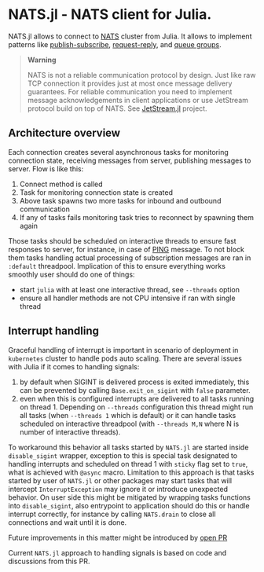 # NATS.jl - NATS client for Julia.

NATS.jl allows to connect to [NATS](https://nats.io) cluster from Julia.
It allows to implement patterns like [publish-subscribe](https://docs.nats.io/nats-concepts/core-nats/pubsub), [request-reply](https://docs.nats.io/nats-concepts/core-nats/reqreply), and [queue groups](https://docs.nats.io/nats-concepts/core-nats/queue).

> **Warning**
> 
> NATS is not a reliable communication protocol by design. Just like raw TCP connection it provides just at most once message delivery guarantees.
> For reliable communication you need to implement message acknowledgements in client applications or use JetStream protocol build on top of NATS. See [JetStream.jl](https://github.com/jakubwro/JetStream.jl) project.

## Architecture overview

Each connection creates several asynchronous tasks for monitoring connection state, receiving messages from server, publishing messages to server. Flow is like this:
1. Connect method is called
2. Task for monitoring connection state is created
3. Above task spawns two more tasks for inbound and outbound communication
4. If any of tasks fails monitoring task tries to reconnect by spawning them again

Those tasks should be scheduled on interactive threads to ensure fast responses to server, for instance, in case of [PING](https://jakubwro.github.io/NATS.jl/dev/protocol/#NATS.Ping) message. To not block them tasks handling actual processing of subscription messages are ran in `:default` threadpool. Implication of this to ensure everything works smoothly user should do one of things:
 - start `julia` with at least one interactive thread, see `--threads` option
 - ensure all handler methods are not CPU intensive if ran with single thread

## Interrupt handling

Graceful handling of interrupt is important in scenario of deployment in `kubernetes` cluster to handle pods auto scaling.
There are several issues with Julia if it comes to handling signals:
1. by default when SIGINT is delivered process is exited immediately, this can be prevented by calling `Base.exit_on_sigint` with `false` parameter.
2. even when this is configured interrupts are delivered to all tasks running on thread 1. Depending on `--threads` configuration this thread might run all tasks (when `--threads 1` which is default) or it can handle tasks scheduled on interactive threadpool (with `--threads M,N` where N is number of interactive threads). 

To workaround this behavior all tasks started by `NATS.jl` are started inside `disable_sigint` wrapper, exception to this is special task designated to handling interrupts and scheduled on thread 1 with `sticky` flag set to `true`, what is achieved with `@async` macro.
Limitation to this approach is that tasks started by user of `NATS.jl` or other packages may start tasks that will intercept `InterruptException` may ignore it or introduce unexpected behavior. On user side this might be mitigated by wrapping tasks functions into `disable_sigint`, also entrypoint to application should do this or handle interrupt correctly, for instance by calling `NATS.drain` to close all connections and wait until it is done.

Future improvements in this matter might be introduced by [open PR](https://github.com/JuliaLang/julia/pull/49541)

Current `NATS.jl` approach to handling signals is based on code and discussions from this PR. 
